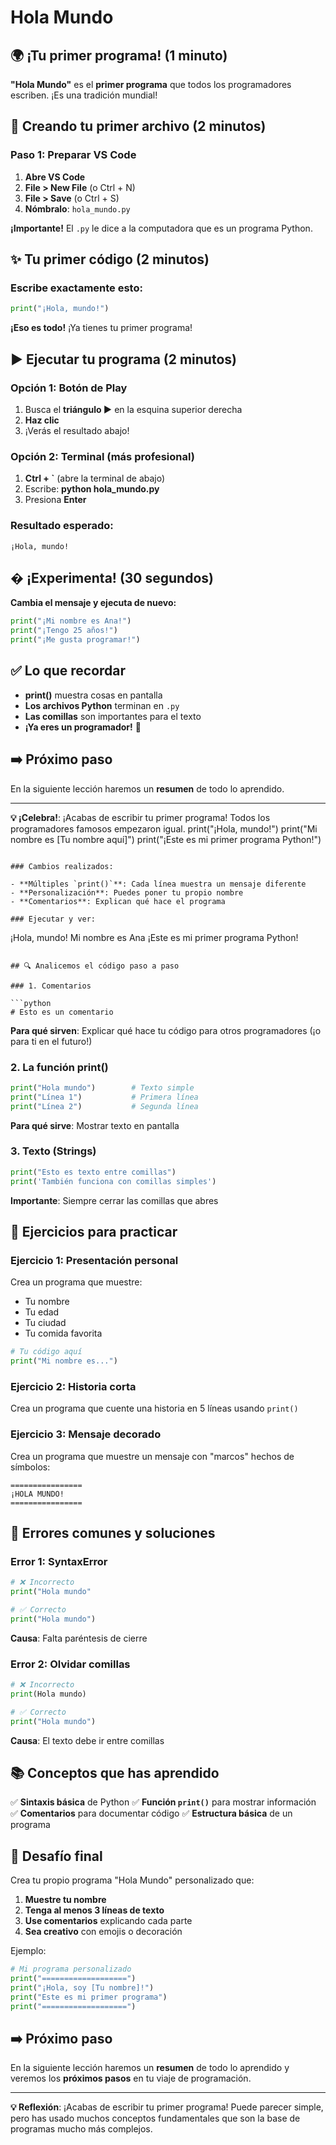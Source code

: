 # Hola Mundo

## 🌍 ¡Tu primer programa! (1 minuto)

**"Hola Mundo"** es el **primer programa** que todos los programadores escriben. ¡Es una tradición mundial!

## 🚀 Creando tu primer archivo (2 minutos)

### Paso 1: Preparar VS Code

1. **Abre VS Code**
2. **File > New File** (o Ctrl + N)
3. **File > Save** (o Ctrl + S)
4. **Nómbralo**: `hola_mundo.py`

**¡Importante!** El `.py` le dice a la computadora que es un programa Python.

## ✨ Tu primer código (2 minutos)

### Escribe exactamente esto:

```python
print("¡Hola, mundo!")
```

**¡Eso es todo!** ¡Ya tienes tu primer programa!

## ▶️ Ejecutar tu programa (2 minutos)

### Opción 1: Botón de Play

1. Busca el **triángulo ▶️** en la esquina superior derecha
2. **Haz clic**
3. ¡Verás el resultado abajo!

### Opción 2: Terminal (más profesional)

1. **Ctrl + `** (abre la terminal de abajo)
2. Escribe: **python hola_mundo.py**
3. Presiona **Enter**

### Resultado esperado:

```
¡Hola, mundo!
```

## � ¡Experimenta! (30 segundos)

**Cambia el mensaje y ejecuta de nuevo:**

```python
print("¡Mi nombre es Ana!")
print("¡Tengo 25 años!")
print("¡Me gusta programar!")
```

## ✅ Lo que recordar

- **print()** muestra cosas en pantalla
- **Los archivos Python** terminan en `.py`
- **Las comillas** son importantes para el texto
- **¡Ya eres un programador!** 🎉

## ➡️ Próximo paso

En la siguiente lección haremos un **resumen** de todo lo aprendido.

---

**💡 ¡Celebra!**: ¡Acabas de escribir tu primer programa! Todos los programadores famosos empezaron igual.
print("¡Hola, mundo!")
print("Mi nombre es [Tu nombre aquí]")
print("¡Este es mi primer programa Python!")

```

### Cambios realizados:

- **Múltiples `print()`**: Cada línea muestra un mensaje diferente
- **Personalización**: Puedes poner tu propio nombre
- **Comentarios**: Explican qué hace el programa

### Ejecutar y ver:

```

¡Hola, mundo!
Mi nombre es Ana
¡Este es mi primer programa Python!

````

## 🔍 Analicemos el código paso a paso

### 1. Comentarios

```python
# Esto es un comentario
````

**Para qué sirven**: Explicar qué hace tu código para otros programadores (¡o para ti en el futuro!)

### 2. La función print()

```python
print("Hola mundo")        # Texto simple
print("Línea 1")           # Primera línea
print("Línea 2")           # Segunda línea
```

**Para qué sirve**: Mostrar texto en pantalla

### 3. Texto (Strings)

```python
print("Esto es texto entre comillas")
print('También funciona con comillas simples')
```

**Importante**: Siempre cerrar las comillas que abres

## 🎯 Ejercicios para practicar

### Ejercicio 1: Presentación personal

Crea un programa que muestre:

- Tu nombre
- Tu edad
- Tu ciudad
- Tu comida favorita

```python
# Tu código aquí
print("Mi nombre es...")
```

### Ejercicio 2: Historia corta

Crea un programa que cuente una historia en 5 líneas usando `print()`

### Ejercicio 3: Mensaje decorado

Crea un programa que muestre un mensaje con "marcos" hechos de símbolos:

```
================
¡HOLA MUNDO!
================
```

## 🚨 Errores comunes y soluciones

### Error 1: SyntaxError

```python
# ❌ Incorrecto
print("Hola mundo"

# ✅ Correcto
print("Hola mundo")
```

**Causa**: Falta paréntesis de cierre

### Error 2: Olvidar comillas

```python
# ❌ Incorrecto
print(Hola mundo)

# ✅ Correcto
print("Hola mundo")
```

**Causa**: El texto debe ir entre comillas

## 📚 Conceptos que has aprendido

✅ **Sintaxis básica** de Python
✅ **Función `print()`** para mostrar información
✅ **Comentarios** para documentar código
✅ **Estructura básica** de un programa

## 🎯 Desafío final

Crea tu propio programa "Hola Mundo" personalizado que:

1. **Muestre tu nombre**
2. **Tenga al menos 3 líneas de texto**
3. **Use comentarios** explicando cada parte
4. **Sea creativo** con emojis o decoración

Ejemplo:

```python
# Mi programa personalizado
print("===================")
print("¡Hola, soy [Tu nombre]!")
print("Este es mi primer programa")
print("===================")
```

## ➡️ Próximo paso

En la siguiente lección haremos un **resumen** de todo lo aprendido y veremos los **próximos pasos** en tu viaje de programación.

---

**💡 Reflexión**: ¡Acabas de escribir tu primer programa! Puede parecer simple, pero has usado muchos conceptos fundamentales que son la base de programas mucho más complejos.
